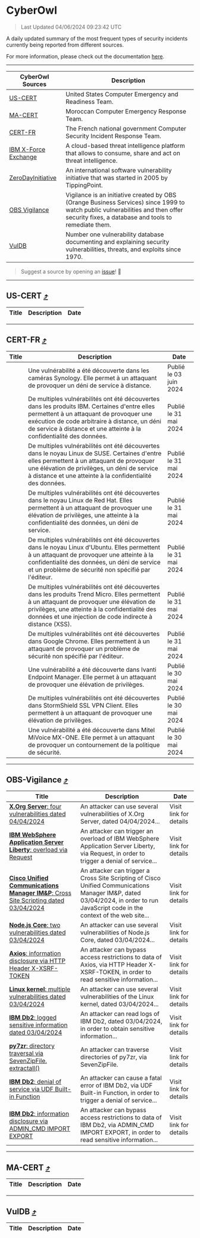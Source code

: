 
 <div id='top'></div>

# CyberOwl

 > Last Updated 04/06/2024 09:23:42 UTC
 
 A daily updated summary of the most frequent types of security incidents currently being reported from different sources.
 
 For more information, please check out the documentation [here](./docs/README.md).
 
 ---
 |CyberOwl Sources|Description|
 |---|---|
 |[US-CERT](#us-cert-arrow_heading_up)|United States Computer Emergency and Readiness Team.|
 |[MA-CERT](#ma-cert-arrow_heading_up)|Moroccan Computer Emergency Response Team.|
 |[CERT-FR](#cert-fr-arrow_heading_up)|The French national government Computer Security Incident Response Team.|
 |[IBM X-Force Exchange](#ibmcloud-arrow_heading_up)|A cloud-based threat intelligence platform that allows to consume, share and act on threat intelligence.|
 |[ZeroDayInitiative](#zerodayinitiative-arrow_heading_up)|An international software vulnerability initiative that was started in 2005 by TippingPoint.|
 |[OBS Vigilance](#obs-vigilance-arrow_heading_up)|Vigilance is an initiative created by OBS (Orange Business Services) since 1999 to watch public vulnerabilities and then offer security fixes, a database and tools to remediate them.|
 |[VulDB](#vuldb-arrow_heading_up)|Number one vulnerability database documenting and explaining security vulnerabilities, threats, and exploits since 1970.|
 
 > Suggest a source by opening an [issue](https://github.com/karimhabush/cyberowl/issues)! :raised_hands:
 ---

## US-CERT [:arrow_heading_up:](#cyberowl)

 |Title|Description|Date|
 |---|---|---|
 
 ---

## CERT-FR [:arrow_heading_up:](#cyberowl)

 |Title|Description|Date|
 |---|---|---|
 |[](https://www.cert.ssi.gouv.fr/avis/CERTFR-2024-AVI-0460/)|Une vulnérabilité a été découverte dans les caméras Synology. Elle permet à un attaquant de provoquer un déni de service à distance.|Publié le 03 juin 2024|
 |[](https://www.cert.ssi.gouv.fr/avis/CERTFR-2024-AVI-0459/)|De multiples vulnérabilités ont été découvertes dans les produits IBM. Certaines d'entre elles permettent à un attaquant de provoquer une exécution de code arbitraire à distance, un déni de service à distance et une atteinte à la confidentialité des données.|Publié le 31 mai 2024|
 |[](https://www.cert.ssi.gouv.fr/avis/CERTFR-2024-AVI-0458/)|De multiples vulnérabilités ont été découvertes dans le noyau Linux de SUSE. Certaines d'entre elles permettent à un attaquant de provoquer une élévation de privilèges, un déni de service à distance et une atteinte à la confidentialité des données.|Publié le 31 mai 2024|
 |[](https://www.cert.ssi.gouv.fr/avis/CERTFR-2024-AVI-0457/)|De multiples vulnérabilités ont été découvertes dans le noyau Linux de Red Hat. Elles permettent à un attaquant de provoquer une élévation de privilèges, une atteinte à la confidentialité des données, un déni de service.|Publié le 31 mai 2024|
 |[](https://www.cert.ssi.gouv.fr/avis/CERTFR-2024-AVI-0456/)|De multiples vulnérabilités ont été découvertes dans le noyau Linux d'Ubuntu. Elles permettent à un attaquant de provoquer une atteinte à la confidentialité des données, un déni de service et un problème de sécurité non spécifié par l'éditeur.|Publié le 31 mai 2024|
 |[](https://www.cert.ssi.gouv.fr/avis/CERTFR-2024-AVI-0455/)|De multiples vulnérabilités ont été découvertes dans les produits Trend Micro. Elles permettent à un attaquant de provoquer une élévation de privilèges, une atteinte à la confidentialité des données et une injection de code indirecte à distance (XSS).|Publié le 31 mai 2024|
 |[](https://www.cert.ssi.gouv.fr/avis/CERTFR-2024-AVI-0454/)|De multiples vulnérabilités ont été découvertes dans Google Chrome. Elles permettent à un attaquant de provoquer un problème de sécurité non spécifié par l'éditeur.|Publié le 31 mai 2024|
 |[](https://www.cert.ssi.gouv.fr/avis/CERTFR-2024-AVI-0453/)|Une vulnérabilité a été découverte dans Ivanti Endpoint Manager. Elle permet à un attaquant de provoquer une élévation de privilèges.|Publié le 30 mai 2024|
 |[](https://www.cert.ssi.gouv.fr/avis/CERTFR-2024-AVI-0452/)|De multiples vulnérabilités ont été découvertes dans StormShield SSL VPN Client. Elles permettent à un attaquant de provoquer une élévation de privilèges.|Publié le 30 mai 2024|
 |[](https://www.cert.ssi.gouv.fr/avis/CERTFR-2024-AVI-0451/)|Une vulnérabilité a été découverte dans Mitel MiVoice MX-ONE. Elle permet à un attaquant de provoquer un contournement de la politique de sécurité.|Publié le 30 mai 2024|
 
 ---

## OBS-Vigilance [:arrow_heading_up:](#cyberowl)

 |Title|Description|Date|
 |---|---|---|
 |[<a href="https://vigilance.fr/vulnerability/X-Org-Server-four-vulnerabilities-dated-04-04-2024-43956" class="noirorange"><b>X.Org Server</b>: four vulnerabilities dated 04/04/2024</a>](https://vigilance.fr/vulnerability/X-Org-Server-four-vulnerabilities-dated-04-04-2024-43956)|An attacker can use several vulnerabilities of X.Org Server, dated 04/04/2024...|Visit link for details|
 |[<a href="https://vigilance.fr/vulnerability/IBM-WebSphere-Application-Server-Liberty-overload-via-Request-43955" class="noirorange"><b>IBM WebSphere Application Server Liberty</b>: overload via Request</a>](https://vigilance.fr/vulnerability/IBM-WebSphere-Application-Server-Liberty-overload-via-Request-43955)|An attacker can trigger an overload of IBM WebSphere Application Server Liberty, via Request, in order to trigger a denial of service...|Visit link for details|
 |[<a href="https://vigilance.fr/vulnerability/Cisco-Unified-Communications-Manager-IM-P-Cross-Site-Scripting-dated-03-04-2024-43953" class="noirorange"><b>Cisco Unified Communications Manager IM&amp;P</b>: Cross Site Scripting dated 03/04/2024</a>](https://vigilance.fr/vulnerability/Cisco-Unified-Communications-Manager-IM-P-Cross-Site-Scripting-dated-03-04-2024-43953)|An attacker can trigger a Cross Site Scripting of Cisco Unified Communications Manager IM&P, dated 03/04/2024, in order to run JavaScript code in the context of the web site...|Visit link for details|
 |[<a href="https://vigilance.fr/vulnerability/Node-js-Core-two-vulnerabilities-dated-03-04-2024-43952" class="noirorange"><b>Node.js Core</b>: two vulnerabilities dated 03/04/2024</a>](https://vigilance.fr/vulnerability/Node-js-Core-two-vulnerabilities-dated-03-04-2024-43952)|An attacker can use several vulnerabilities of Node.js Core, dated 03/04/2024...|Visit link for details|
 |[<a href="https://vigilance.fr/vulnerability/Axios-information-disclosure-via-HTTP-Header-X-XSRF-TOKEN-43951" class="noirorange"><b>Axios</b>: information disclosure via HTTP Header X-XSRF-TOKEN</a>](https://vigilance.fr/vulnerability/Axios-information-disclosure-via-HTTP-Header-X-XSRF-TOKEN-43951)|An attacker can bypass access restrictions to data of Axios, via HTTP Header X-XSRF-TOKEN, in order to read sensitive information...|Visit link for details|
 |[<a href="https://vigilance.fr/vulnerability/Linux-kernel-multiple-vulnerabilities-dated-03-04-2024-43947" class="noirorange"><b>Linux kernel</b>: multiple vulnerabilities dated 03/04/2024</a>](https://vigilance.fr/vulnerability/Linux-kernel-multiple-vulnerabilities-dated-03-04-2024-43947)|An attacker can use several vulnerabilities of the Linux kernel, dated 03/04/2024...|Visit link for details|
 |[<a href="https://vigilance.fr/vulnerability/IBM-Db2-logged-sensitive-information-dated-03-04-2024-43943" class="noirorange"><b>IBM Db2</b>: logged sensitive information dated 03/04/2024</a>](https://vigilance.fr/vulnerability/IBM-Db2-logged-sensitive-information-dated-03-04-2024-43943)|An attacker can read logs of IBM Db2, dated 03/04/2024, in order to obtain sensitive information...|Visit link for details|
 |[<a href="https://vigilance.fr/vulnerability/py7zr-directory-traversal-via-SevenZipFile-extractall-43942" class="noirorange"><b>py7zr</b>: directory traversal via SevenZipFile.<wbr>extractall()</wbr></a>](https://vigilance.fr/vulnerability/py7zr-directory-traversal-via-SevenZipFile-extractall-43942)|An attacker can traverse directories of py7zr, via SevenZipFile.|Visit link for details|
 |[<a href="https://vigilance.fr/vulnerability/IBM-Db2-denial-of-service-via-UDF-Built-in-Function-43941" class="noirorange"><b>IBM Db2</b>: denial of service via UDF Built-in Function</a>](https://vigilance.fr/vulnerability/IBM-Db2-denial-of-service-via-UDF-Built-in-Function-43941)|An attacker can cause a fatal error of IBM Db2, via UDF Built-in Function, in order to trigger a denial of service...|Visit link for details|
 |[<a href="https://vigilance.fr/vulnerability/IBM-Db2-information-disclosure-via-ADMIN-CMD-IMPORT-EXPORT-43940" class="noirorange"><b>IBM Db2</b>: information disclosure via ADMIN_CMD IMPORT EXPORT</a>](https://vigilance.fr/vulnerability/IBM-Db2-information-disclosure-via-ADMIN-CMD-IMPORT-EXPORT-43940)|An attacker can bypass access restrictions to data of IBM Db2, via ADMIN_CMD IMPORT EXPORT, in order to read sensitive information...|Visit link for details|
 
 ---

## MA-CERT [:arrow_heading_up:](#cyberowl)

 |Title|Description|Date|
 |---|---|---|
 
 ---

## VulDB [:arrow_heading_up:](#cyberowl)

 |Title|Description|Date|
 |---|---|---|
 